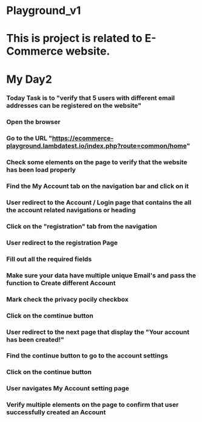 # Playground_v1
# This is project is related to E-Commerce website. 
# My Day2 
### Today Task is to "verify that 5 users with different email addresses can be registered on the website"
### Open the browser
### Go to the URL  "https://ecommerce-playground.lambdatest.io/index.php?route=common/home"
### Check some elements on the page to verify that the website has been load properly
### Find the My Account tab on the navigation bar and click on it
### User redirect to the Account / Login  page that contains the all the account related navigations or heading
### Click on the "registration" tab from the navigation
### User redirect to the registration Page 
### Fill out all the required fields 
### Make sure your data have multiple unique Email's and pass the function to Create different Account
### Mark check the privacy pocily checkbox
### Click on the comtinue button
### User redirect to the next page that display the "Your account has been created!"
### Find the continue button to go to the account settings
### Click on the continue button
### User navigates My Account setting page 
### Verify multiple elements on the page to confirm that user successfully created an Account